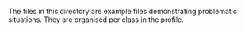 The files in this directory are example files demonstrating problematic situations.
They are organised per class in the profile.


